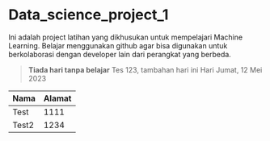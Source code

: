 # Data_science_project_1
 Ini adalah project latihan yang dikhusukan untuk mempelajari Machine Learning. Belajar menggunakan github agar bisa digunakan untuk berkolaborasi dengan developer lain dari perangkat yang berbeda. 
 >**Tiada hari tanpa belajar**
Tes 123, tambahan hari ini
Hari Jumat, 12 Mei 2023

| Nama   | Alamat  |
| ----- | ----- |
| Test   | 1111    |
| Test2  | 1234    |

